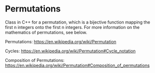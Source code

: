# Permutations
Class in C++ for a permutation, which is a bijective function mapping the first n integers onto the first n integers. For more information on the mathematics of permutations, see below.

Permutations: https://en.wikipedia.org/wiki/Permutation

Cycles: https://en.wikipedia.org/wiki/Permutation#Cycle_notation

Composition of Permutations: https://en.wikipedia.org/wiki/Permutation#Composition_of_permutations
